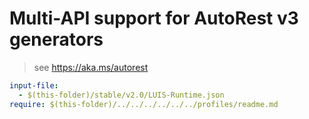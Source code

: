 # Multi-API support for AutoRest v3 generators

> see https://aka.ms/autorest

``` yaml $(enable-multi-api)
input-file:
  - $(this-folder)/stable/v2.0/LUIS-Runtime.json
require: $(this-folder)/../../../../../../profiles/readme.md
```
